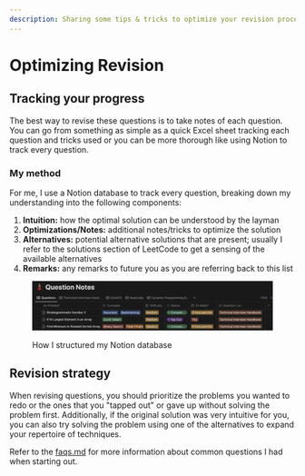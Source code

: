 ```yaml
---
description: Sharing some tips & tricks to optimize your revision process
---
```


# Optimizing Revision

## Tracking your progress&#x20;

The best way to revise these questions is to take notes of each question. You can go from something as simple as a quick Excel sheet tracking each question and tricks used or you can be more thorough like using Notion to track every question.

### My method

For me, I use a Notion database to track every question, breaking down my understanding into the following components:

1. **Intuition:** how the optimal solution can be understood by the layman
2. **Optimizations/Notes:** additional notes/tricks to optimize the solution
3. **Alternatives:** potential alternative solutions that are present; usually I refer to the solutions section of LeetCode to get a sensing of the available alternatives
4. **Remarks:** any remarks to future you as you are referring back to this list

<figure><img src=".gitbook/assets/Screenshot 2023-12-24 at 12.38.50.png" alt=""><figcaption><p>How I structured my Notion database</p></figcaption></figure>

## Revision strategy

When revising questions, you should prioritize the problems you wanted to redo or the ones that you "tapped out" or gave up without solving the problem first. Additionally, if the original solution was very intuitive for you, you can also try solving the problem using one of the alternatives to expand your repertoire of techniques.

Refer to the [faqs.md](faqs.md "mention") for more information about common questions I had when starting out.

